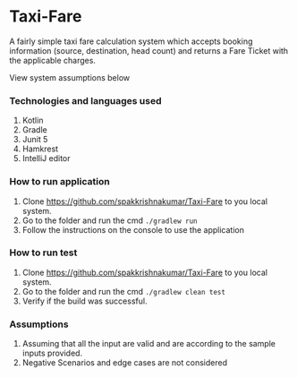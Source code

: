 # Taxi-Fare
A fairly simple taxi fare calculation system which accepts booking information (source, destination, head count)
and returns a Fare Ticket with the applicable charges.

View system assumptions below

### Technologies and languages used
1. Kotlin
2. Gradle
3. Junit 5
4. Hamkrest
5. IntelliJ editor

### How to run application
1. Clone https://github.com/spakkrishnakumar/Taxi-Fare to you local system.
2. Go to the folder and run the cmd `./gradlew run`
3. Follow the instructions on the console to use the application

### How to run test
1. Clone https://github.com/spakkrishnakumar/Taxi-Fare to you local system.
2. Go to the folder and run the cmd `./gradlew clean test`
3. Verify if the build was successful.

### Assumptions
1. Assuming that all the input are valid and are according to the sample inputs provided.
2. Negative Scenarios and edge cases are not considered
